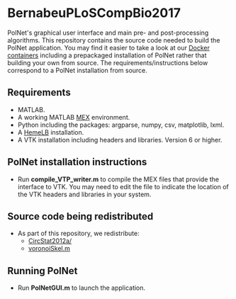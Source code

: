 # BernabeuPLoSCompBio2017
PolNet's graphical user interface and main pre- and post-processing algorithms. This repository contains the source code needed to build the PolNet application. You may find it easier to take a look at our [Docker containers](https://hub.docker.com/r/mobernabeu/polnet/) including a prepackaged installation of PolNet rather that building your own from source. The requirements/instructions below correspond to a PolNet installation from source.

## Requirements
* MATLAB.
* A working MATLAB [MEX](http://uk.mathworks.com/help/matlab/matlab_external/what-you-need-to-build-mex-files.html) environment.
* Python including the packages: argparse, numpy, csv, matplotlib, lxml.
* A [HemeLB](https://github.com/UCL-CCS/hemelb-dev) installation. 
* A VTK installation including headers and libraries. Version 6 or higher.

## PolNet installation instructions
* Run **compile_VTP_writer.m** to compile the MEX files that provide the interface to VTK. You may need to edit the file to indicate the location of the VTK headers and libraries in your system.

## Source code being redistributed
* As part of this repository, we redistribute:
  * [CircStat2012a/](https://uk.mathworks.com/matlabcentral/fileexchange/10676-circular-statistics-toolbox--directional-statistics-)
  * [voronoiSkel.m](http://uk.mathworks.com/matlabcentral/fileexchange/27543-skeletonization-using-voronoi)

## Running PolNet
* Run **PolNetGUI.m** to launch the application.
